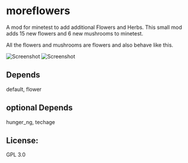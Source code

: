 # moreflowers

A mod for minetest to add additional Flowers and Herbs.
This small mod adds 15 new flowers and 6 new mushrooms to minetest.

All the flowers and mushrooms are flowers and also behave like this.

![Screenshot](https://github.com/acmgit/moreflowers/blob/master/screenshot.jpg)
![Screenshot](https://github.com/acmgit/moreflowers/blob/master/screenshot_2.jpg)

## Depends
default, flower

## optional Depends
hunger_ng, techage

## License:
GPL 3.0


